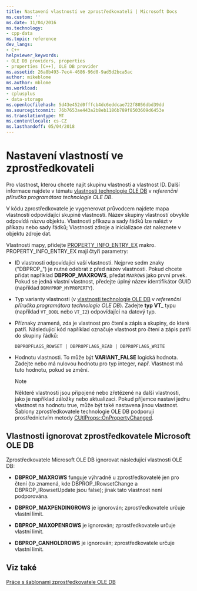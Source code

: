 ```yaml
---
title: Nastavení vlastností ve zprostředkovateli | Microsoft Docs
ms.custom: ''
ms.date: 11/04/2016
ms.technology:
- cpp-data
ms.topic: reference
dev_langs:
- C++
helpviewer_keywords:
- OLE DB providers, properties
- properties [C++], OLE DB provider
ms.assetid: 26a8b493-7ec4-4686-96d0-9ad5d2bca5ac
author: mikeblome
ms.author: mblome
ms.workload:
- cplusplus
- data-storage
ms.openlocfilehash: 5d43e452d0fffcb4dc6eddcae722f8056dbd39dd
ms.sourcegitcommit: 76b7653ae443a2b8eb1186b789f8503609d6453e
ms.translationtype: MT
ms.contentlocale: cs-CZ
ms.lasthandoff: 05/04/2018
---
```

# <a name="setting-properties-in-your-provider"></a>Nastavení vlastností ve zprostředkovateli
Pro vlastnost, kterou chcete najít skupinu vlastností a vlastnost ID. Další informace najdete v tématu [vlastnosti technologie OLE DB](https://msdn.microsoft.com/en-us/library/ms722734.aspx) v *referenční příručka programátora technologie OLE DB*.  
  
 V kódu zprostředkovatele je vygenerovat průvodcem najdete mapa vlastností odpovídající skupině vlastností. Název skupiny vlastností obvykle odpovídá názvu objektu. Vlastnosti příkazu a sady řádků lze nalézt v příkazu nebo sady řádků; Vlastnosti zdroje a inicializace dat naleznete v objektu zdroje dat.  
  
 Vlastnosti mapy, přidejte [PROPERTY_INFO_ENTRY_EX](../../data/oledb/property-info-entry-ex.md) makro. PROPERTY_INFO_ENTRY_EX mají čtyři parametry:  
  
-   ID vlastnosti odpovídající vaší vlastnosti. Nejprve sedm znaky ("DBPROP_") je nutné odebrat z před název vlastnosti. Pokud chcete přidat například **DBPROP_MAXROWS**, předat `MAXROWS` jako první prvek. Pokud se jedná vlastní vlastnost, předejte úplný název identifikátor GUID (například `DBMYPROP_MYPROPERTY`).  
  
-   Typ varianty vlastnosti (v [vlastnosti technologie OLE DB](https://msdn.microsoft.com/en-us/library/ms722734.aspx) v *referenční příručka programátora technologie OLE DB*). Zadejte **typ VT_** typu (například `VT_BOOL` nebo `VT_I2`) odpovídající na datový typ.  
  
-   Příznaky znamená, zda je vlastnost pro čtení a zápis a skupiny, do které patří. Následující kód například označuje vlastnost pro čtení a zápis patří do skupiny řádků:  
  
    ```  
    DBPROPFLAGS_ROWSET | DBPROPFLAGS_READ | DBPROPFLAGS_WRITE  
    ```  
  
-   Hodnotu vlastnosti. To může být **VARIANT_FALSE** logická hodnota. Zadejte nebo má nulovou hodnotu pro typ integer, např. Vlastnost má tuto hodnotu, pokud se změní.  
  
    > [!NOTE]
    >  Některé vlastnosti jsou připojené nebo zřetězené na další vlastnosti, jako je například záložky nebo aktualizaci. Pokud příjemce nastaví jednu vlastnost na hodnotu true, může být také nastavena jinou vlastnost. Šablony zprostředkovatele technologie OLE DB podporují prostřednictvím metody [CUtlProps::OnPropertyChanged](../../data/oledb/cutlprops-onpropertychanged.md).  
  
## <a name="properties-ignored-by-microsoft-ole-db-providers"></a>Vlastnosti ignorovat zprostředkovatele Microsoft OLE DB  
 Zprostředkovatele Microsoft OLE DB ignorovat následující vlastnosti OLE DB:  
  
-   **DBPROP_MAXROWS** funguje výhradně u zprostředkovatelé jen pro čtení (to znamená, kde DBPROP_IRowsetChange a DBPROP_IRowsetUpdate jsou false); jinak tato vlastnost není podporována.  
  
-   **DBPROP_MAXPENDINGROWS** je ignorován; zprostředkovatele určuje vlastní limit.  
  
-   **DBPROP_MAXOPENROWS** je ignorován; zprostředkovatele určuje vlastní limit.  
  
-   **DBPROP_CANHOLDROWS** je ignorován; zprostředkovatele určuje vlastní limit.  
  
## <a name="see-also"></a>Viz také  
 [Práce s šablonami zprostředkovatele OLE DB](../../data/oledb/working-with-ole-db-provider-templates.md)